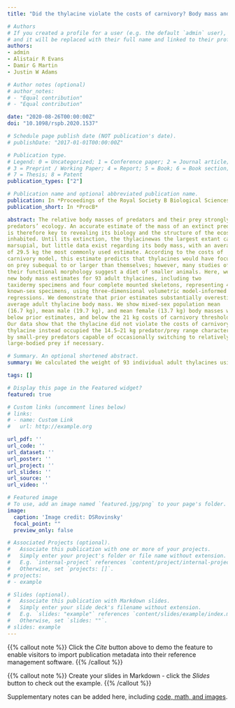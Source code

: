```yaml
---
title: "Did the thylacine violate the costs of carnivory? Body mass and sexual dimorphism of an iconic Australian marsupial"

# Authors
# If you created a profile for a user (e.g. the default `admin` user), write the username (folder name) here 
# and it will be replaced with their full name and linked to their profile.
authors:
- admin
- Alistair R Evans
- Damir G Martin
- Justin W Adams

# Author notes (optional)
# author_notes:
# - "Equal contribution"
# - "Equal contribution"

date: "2020-08-26T00:00:00Z"
doi: "10.1098/rspb.2020.1537"

# Schedule page publish date (NOT publication's date).
# publishDate: "2017-01-01T00:00:00Z"

# Publication type.
# Legend: 0 = Uncategorized; 1 = Conference paper; 2 = Journal article;
# 3 = Preprint / Working Paper; 4 = Report; 5 = Book; 6 = Book section;
# 7 = Thesis; 8 = Patent
publication_types: ["2"]

# Publication name and optional abbreviated publication name.
publication: In *Proceedings of the Royal Society B Biological Sciences*
publication_short: In *ProcB*

abstract: The relative body masses of predators and their prey strongly affect the
predators’ ecology. An accurate estimate of the mass of an extinct predator
is therefore key to revealing its biology and the structure of the ecosystem it
inhabited. Until its extinction, the thylacinewas the largest extant carnivorous
marsupial, but little data exist regarding its body mass, with an average
of 29.5 kg the most commonly used estimate. According to the costs of
carnivory model, this estimate predicts that thylacines would have focused
on prey subequal to or larger than themselves; however, many studies of
their functional morphology suggest a diet of smaller animals. Here, we present
new body mass estimates for 93 adult thylacines, including two
taxidermy specimens and four complete mounted skeletons, representing 40
known-sex specimens, using three-dimensional volumetric model-informed
regressions. We demonstrate that prior estimates substantially overestimated
average adult thylacine body mass. We show mixed-sex population mean
(16.7 kg), mean male (19.7 kg), and mean female (13.7 kg) body masses well
below prior estimates, and below the 21 kg costs of carnivory threshold.
Our data show that the thylacine did not violate the costs of carnivory. The
thylacine instead occupied the 14.5–21 kg predator/prey range characterized
by small-prey predators capable of occasionally switching to relatively
large-bodied prey if necessary.

# Summary. An optional shortened abstract.
summary: We calculated the weight of 93 individual adult thylacines using a combination of a global collection of thylacine remains, state-of-the-art three dimensional (3D) scanning, and digital reconstructions. We found that previous ideas of the average thylacine’s weight were almost 80% too big, dramatically changing our interpretation of the thylacine as a predator in the Australian environment.

tags: []

# Display this page in the Featured widget?
featured: true

# Custom links (uncomment lines below)
# links:
# - name: Custom Link
#   url: http://example.org

url_pdf: ''
url_code: ''
url_dataset: ''
url_poster: ''
url_project: ''
url_slides: ''
url_source: ''
url_video: ''

# Featured image
# To use, add an image named `featured.jpg/png` to your page's folder. 
image:
  caption: 'Image credit: DSRovinsky'
  focal_point: ""
  preview_only: false

# Associated Projects (optional).
#   Associate this publication with one or more of your projects.
#   Simply enter your project's folder or file name without extension.
#   E.g. `internal-project` references `content/project/internal-project/index.md`.
#   Otherwise, set `projects: []`.
# projects:
# - example

# Slides (optional).
#   Associate this publication with Markdown slides.
#   Simply enter your slide deck's filename without extension.
#   E.g. `slides: "example"` references `content/slides/example/index.md`.
#   Otherwise, set `slides: ""`.
# slides: example
---
```


{{% callout note %}}
Click the *Cite* button above to demo the feature to enable visitors to import publication metadata into their reference management software.
{{% /callout %}}

{{% callout note %}}
Create your slides in Markdown - click the *Slides* button to check out the example.
{{% /callout %}}

Supplementary notes can be added here, including [code, math, and images](https://wowchemy.com/docs/writing-markdown-latex/).
